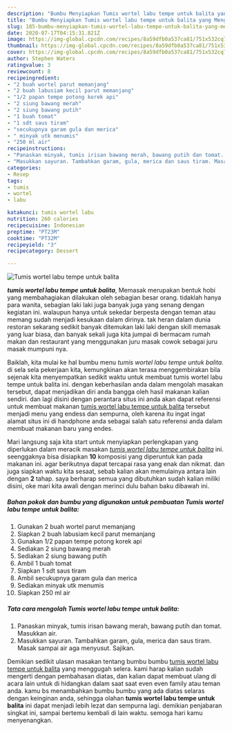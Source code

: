 ```yaml
---
description: "Bumbu Menyiapkan Tumis wortel labu tempe untuk balita yang Menggugah Selera"
title: "Bumbu Menyiapkan Tumis wortel labu tempe untuk balita yang Menggugah Selera"
slug: 185-bumbu-menyiapkan-tumis-wortel-labu-tempe-untuk-balita-yang-menggugah-selera
date: 2020-07-17T04:15:31.821Z
image: https://img-global.cpcdn.com/recipes/8a59dfb0a537ca81/751x532cq70/tumis-wortel-labu-tempe-untuk-balita-foto-resep-utama.jpg
thumbnail: https://img-global.cpcdn.com/recipes/8a59dfb0a537ca81/751x532cq70/tumis-wortel-labu-tempe-untuk-balita-foto-resep-utama.jpg
cover: https://img-global.cpcdn.com/recipes/8a59dfb0a537ca81/751x532cq70/tumis-wortel-labu-tempe-untuk-balita-foto-resep-utama.jpg
author: Stephen Waters
ratingvalue: 3
reviewcount: 8
recipeingredient:
- "2 buah wortel parut memanjang"
- "2 buah labusiam kecil parut memanjang"
- "1/2 papan tempe potong korek api"
- "2 siung bawang merah"
- "2 siung bawang putih"
- "1 buah tomat"
- "1 sdt saus tiram"
- "secukupnya garam gula dan merica"
- " minyak utk menumis"
- "250 ml air"
recipeinstructions:
- "Panaskan minyak, tumis irisan bawang merah, bawang putih dan tomat. Masukkan air."
- "Masukkan sayuran. Tambahkan garam, gula, merica dan saus tiram. Masak sampai air aga menyusut. Sajikan."
categories:
- Resep
tags:
- tumis
- wortel
- labu

katakunci: tumis wortel labu 
nutrition: 260 calories
recipecuisine: Indonesian
preptime: "PT23M"
cooktime: "PT32M"
recipeyield: "3"
recipecategory: Dessert

---
```



![Tumis wortel labu tempe untuk balita](https://img-global.cpcdn.com/recipes/8a59dfb0a537ca81/751x532cq70/tumis-wortel-labu-tempe-untuk-balita-foto-resep-utama.jpg)

<b><i>tumis wortel labu tempe untuk balita</i></b>, Memasak merupakan bentuk hobi yang membahagiakan dilakukan oleh sebagian besar orang. tidaklah hanya para wanita, sebagian laki laki juga banyak juga yang senang dengan kegiatan ini. walaupun hanya untuk sekedar berpesta dengan teman atau memang sudah menjadi kesukaan dalam dirinya. tak heran dalam dunia restoran sekarang sedikit banyak ditemukan laki laki dengan skill memasak yang luar biasa, dan banyak sekali juga kita jumpai di bermacam rumah makan dan restaurant yang menggunakan juru masak cowok sebagai juru masak mumpuni nya.



Baiklah, kita mulai ke hal bumbu menu <i>tumis wortel labu tempe untuk balita</i>. di sela sela pekerjaan kita, kemungkinan akan terasa menggembirakan bila sejenak kita menyempatkan sedikit waktu untuk membuat tumis wortel labu tempe untuk balita ini. dengan keberhasilan anda dalam mengolah masakan tersebut, dapat menjadikan diri anda bangga oleh hasil makanan kalian sendiri. dan lagi disini dengan perantara situs ini anda akan dapat referensi untuk membuat makanan <u>tumis wortel labu tempe untuk balita</u> tersebut menjadi menu yang endess dan sempurna, oleh karena itu ingat ingat alamat situs ini di handphone anda sebagai salah satu referensi anda dalam membuat makanan baru yang endes.


Mari langsung saja kita start untuk menyiapkan perlengkapan yang diperlukan dalam meracik masakan <u><i>tumis wortel labu tempe untuk balita</i></u> ini. seenggaknya bisa disiapkan <b>10</b> komposisi yang diperuntuk kan pada makanan ini. agar berikutnya dapat tercapai rasa yang enak dan nikmat. dan juga siapkan waktu kita sesaat, sebab kalian akan memulainya antara lain dengan <b>2</b> tahap. saya berharap semua yang dibutuhkan sudah kalian miliki disini, oke mari kita awali dengan merinci dulu bahan baku dibawah ini.

<!--inarticleads1-->

##### Bahan pokok dan bumbu yang digunakan untuk pembuatan Tumis wortel labu tempe untuk balita:

1. Gunakan 2 buah wortel parut memanjang
1. Siapkan 2 buah labusiam kecil parut memanjang
1. Gunakan 1/2 papan tempe potong korek api
1. Sediakan 2 siung bawang merah
1. Sediakan 2 siung bawang putih
1. Ambil 1 buah tomat
1. Siapkan 1 sdt saus tiram
1. Ambil secukupnya garam gula dan merica
1. Sediakan  minyak utk menumis
1. Siapkan 250 ml air




<!--inarticleads2-->

##### Tata cara mengolah Tumis wortel labu tempe untuk balita:

1. Panaskan minyak, tumis irisan bawang merah, bawang putih dan tomat. Masukkan air.
1. Masukkan sayuran. Tambahkan garam, gula, merica dan saus tiram. Masak sampai air aga menyusut. Sajikan.




Demikian sedikit ulasan masakan tentang bumbu bumbu <u>tumis wortel labu tempe untuk balita</u> yang menggugah selera. kami harap kalian sudah mengerti dengan pembahasan diatas, dan kalian dapat membuat ulang di acara lain untuk di hidangkan dalam saat saat even even family atau teman anda. kamu bs menambahkan bumbu bumbu yang ada diatas selaras dengan keinginan anda, sehingga olahan <b>tumis wortel labu tempe untuk balita</b> ini dapat menjadi lebih lezat dan sempurna lagi. demikian penjabaran singkat ini, sampai bertemu kembali di lain waktu. semoga hari kamu menyenangkan.
